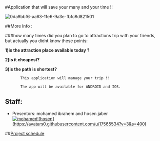 #Application that will save your many and your time !!


![0da9bbf6-aa63-11e6-9a3e-fbfc8d821501](https://cloud.githubusercontent.com/assets/17565534/20646422/22b1bd72-b491-11e6-99dc-68efdbf69c10.png)


##More Info :

###how many times did you plan to go to attractions trip with your friends, but actually you didnt know these points:

**1)is the attraction place available today ?**

**2)is it cheapest?**

**3)is the path is shortest?**
           
           This application will manage your trip !! 

           The app will be available for ANDROID and IOS.

## Staff:
* Presentors: mohamed ibrahem and hosen jaber <br>
[![mohamed](https://avatars3.githubusercontent.com/u/17565537?v=3&s=400)](https://github.com/mohamadir)[![hosen] 
(https://avatars0.githubusercontent.com/u/17565534?v=3&s=400)](https://github.com/hosenja)

##[Project schedule](https://calendar.google.com/calendar/embed?src=mohamdib%40gmail.com&ctz=Asia/Jerusalem)

